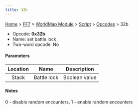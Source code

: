 ```yaml
---
title: 32b
---
```


[Home](../../../../Main%20Page.md) > [FF7](../../../../FF7.md) > [WorldMap Module](../../../WorldMap%20Module.md) > [Script](../../Script.md) > [Opcodes](../Opcodes.md) > 32b

-   Opcode: **0x32b**
-   Name: set battle lock
-   Two-word opcode: No

#### Parameters

| Location |    Name     |  Description  |
|:--------:|:-----------:|:-------------:|
|  Stack   | Battle lock | Boolean value |

#### Notes

0 - disable random encounters, 1 - enable random encounters
